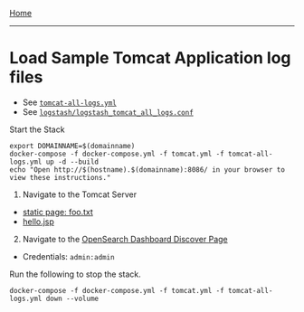 [Home](../README.md)

---

# Load Sample Tomcat Application log files

- See [`tomcat-all-logs.yml`](../tomcat-all-logs.yml)
- See [`logstash/logstash_tomcat_all_logs.conf`](../logstash/logstash_tomcat_all_logs.conf)

Start the Stack

```
export DOMAINNAME=$(domainname)
docker-compose -f docker-compose.yml -f tomcat.yml -f tomcat-all-logs.yml up -d --build
echo "Open http://$(hostname).$(domainname):8086/ in your browser to view these instructions."
```

1. Navigate to the Tomcat Server
  - [static page: foo.txt](http://{{MYHOSTNAME}}:8080/static/foo.txt)
  - [hello.jsp](http://{{MYHOSTNAME}}:8080/hello.jsp)
2. Navigate to the [OpenSearch Dashboard Discover Page](http://{{MYHOSTNAME}}:8094/app/discover)
  - Credentials: `admin:admin`

Run the following to stop the stack.

```
docker-compose -f docker-compose.yml -f tomcat.yml -f tomcat-all-logs.yml down --volume
```
